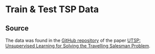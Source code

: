 # Train & Test TSP Data

## Source

The data was found in the [GitHub repository](https://github.com/yimengmin/UTSP) of the paper [UTSP: Unsupervised Learning for Solving the Travelling Salesman Problem](https://arxiv.org/pdf/2303.10538).